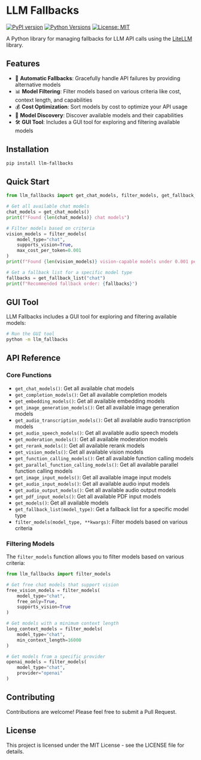 # LLM Fallbacks

[![PyPI version](https://badge.fury.io/py/llm-fallbacks.svg)](https://badge.fury.io/py/llm-fallbacks)
[![Python Versions](https://img.shields.io/pypi/pyversions/llm-fallbacks.svg)](https://pypi.org/project/llm-fallbacks/)
[![License: MIT](https://img.shields.io/badge/License-MIT-yellow.svg)](https://opensource.org/licenses/MIT)

A Python library for managing fallbacks for LLM API calls using the [LiteLLM](https://github.com/BerriAI/litellm) library.

## Features

- 🔄 **Automatic Fallbacks**: Gracefully handle API failures by providing alternative models
- 📊 **Model Filtering**: Filter models based on various criteria like cost, context length, and capabilities
- 💰 **Cost Optimization**: Sort models by cost to optimize your API usage
- 🧠 **Model Discovery**: Discover available models and their capabilities
- 🛠️ **GUI Tool**: Includes a GUI tool for exploring and filtering available models

## Installation

```bash
pip install llm-fallbacks
```

## Quick Start

```python
from llm_fallbacks import get_chat_models, filter_models, get_fallback_list

# Get all available chat models
chat_models = get_chat_models()
print(f"Found {len(chat_models)} chat models")

# Filter models based on criteria
vision_models = filter_models(
    model_type="chat",
    supports_vision=True,
    max_cost_per_token=0.001
)
print(f"Found {len(vision_models)} vision-capable models under 0.001 per token")

# Get a fallback list for a specific model type
fallbacks = get_fallback_list("chat")
print(f"Recommended fallback order: {fallbacks}")
```

## GUI Tool

LLM Fallbacks includes a GUI tool for exploring and filtering available models:

```bash
# Run the GUI tool
python -m llm_fallbacks
```

## API Reference

### Core Functions

- `get_chat_models()`: Get all available chat models
- `get_completion_models()`: Get all available completion models
- `get_embedding_models()`: Get all available embedding models
- `get_image_generation_models()`: Get all available image generation models
- `get_audio_transcription_models()`: Get all available audio transcription models
- `get_audio_speech_models()`: Get all available audio speech models
- `get_moderation_models()`: Get all available moderation models
- `get_rerank_models()`: Get all available rerank models
- `get_vision_models()`: Get all available vision models
- `get_function_calling_models()`: Get all available function calling models
- `get_parallel_function_calling_models()`: Get all available parallel function calling models
- `get_image_input_models()`: Get all available image input models
- `get_audio_input_models()`: Get all available audio input models
- `get_audio_output_models()`: Get all available audio output models
- `get_pdf_input_models()`: Get all available PDF input models
- `get_models()`: Get all available models
- `get_fallback_list(model_type)`: Get a fallback list for a specific model type
- `filter_models(model_type, **kwargs)`: Filter models based on various criteria

### Filtering Models

The `filter_models` function allows you to filter models based on various criteria:

```python
from llm_fallbacks import filter_models

# Get free chat models that support vision
free_vision_models = filter_models(
    model_type="chat",
    free_only=True,
    supports_vision=True
)

# Get models with a minimum context length
long_context_models = filter_models(
    model_type="chat",
    min_context_length=16000
)

# Get models from a specific provider
openai_models = filter_models(
    model_type="chat",
    provider="openai"
)
```

## Contributing

Contributions are welcome! Please feel free to submit a Pull Request.

## License

This project is licensed under the MIT License - see the LICENSE file for details.
